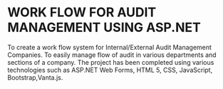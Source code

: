 # WORK FLOW FOR AUDIT MANAGEMENT USING ASP.NET
To create a work flow system for Internal/External Audit Management Companies.
To easily manage flow of audit in various departments and sections of a company.
The project has been completed using various technologies such as ASP.NET Web Forms, HTML 5, CSS, JavaScript, Bootstrap,Vanta.js.
